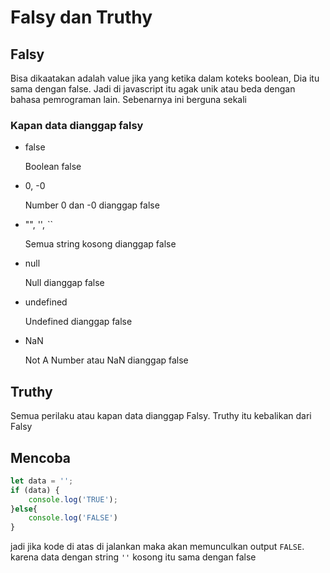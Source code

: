 # Falsy dan Truthy

## Falsy

Bisa dikaatakan adalah value jika yang ketika dalam koteks boolean, Dia itu sama dengan false. Jadi di javascript itu agak unik atau beda dengan bahasa pemrograman lain. Sebenarnya ini berguna sekali

### Kapan data dianggap falsy

- false

    Boolean false

- 0, -0

    Number 0 dan -0 dianggap false

- "", '', ``

    Semua string kosong dianggap false

- null

    Null dianggap false

- undefined

    Undefined dianggap false

- NaN

    Not A Number atau NaN dianggap false


## Truthy

Semua perilaku atau kapan data dianggap Falsy. Truthy itu kebalikan dari Falsy 


## Mencoba

```js
let data = '';
if (data) {
    console.log('TRUE');
}else{
    console.log('FALSE')
}
```

jadi jika kode di atas di jalankan maka akan memunculkan output `FALSE`. karena data dengan string `''` kosong itu sama dengan false